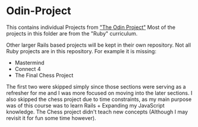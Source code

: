 # Odin-Project


This contains individual Projects from ["The Odin Project"](https://www.theodinproject.com/)
Most of the projects in this folder are from the "Ruby" curriculum.

Other larger Rails based projects will be kept in their own repository. Not all Ruby projects are in this repository. For example it is missing:

 - Mastermind
 - Connect 4
 - The Final Chess Project

The first two were skipped simply since those sections were serving as a refresher for me and I was more focused on moving into the later sections. I also skipped the chess project due to time constraints, as my main purpose was of this course was to learn Rails + Expanding my JavaScript knowledge. The Chess project didn't teach new concepts (Although I may revisit it for fun some time however).

